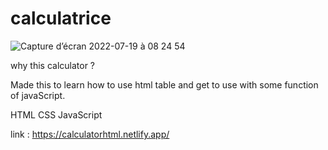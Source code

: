 # calculatrice


![Capture d’écran 2022-07-19 à 08 24 54](https://user-images.githubusercontent.com/29543940/179683459-68622975-e636-46e4-8061-5b105f58f76b.png)



why this calculator ? 

Made this to learn how to use html table and get to use with some function of javaScript.

HTML CSS JavaScript

link : https://calculatorhtml.netlify.app/
